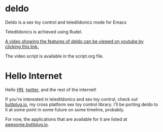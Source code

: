 # deldo
Deldo is a sex toy control and teledildonics mode for Emacs

Teledildonics is achieved using Rudel.

[A video showing the features of deldo can be viewed on youtube by clicking this link.](http://www.youtube.com/watch?v=D1sXuHnf_lo)

The video script is available in the script.org file.

# Hello Internet

Hello [HN](https://news.ycombinator.com/item?id=29207607), [twitter](https://twitter.com/cstross/status/1459513160898125829), and the rest of the internet!

If you're interested in teledildonics and sex toy control, check out [buttplug.io](https://buttplug.io), my cross platform sex toy control library. I'll be porting deldo to it at some point in some future on some timeline, probably.

For now, the applications that are available for it are listed at [awesome.buttplug.io](https://awesome.buttplug.io).